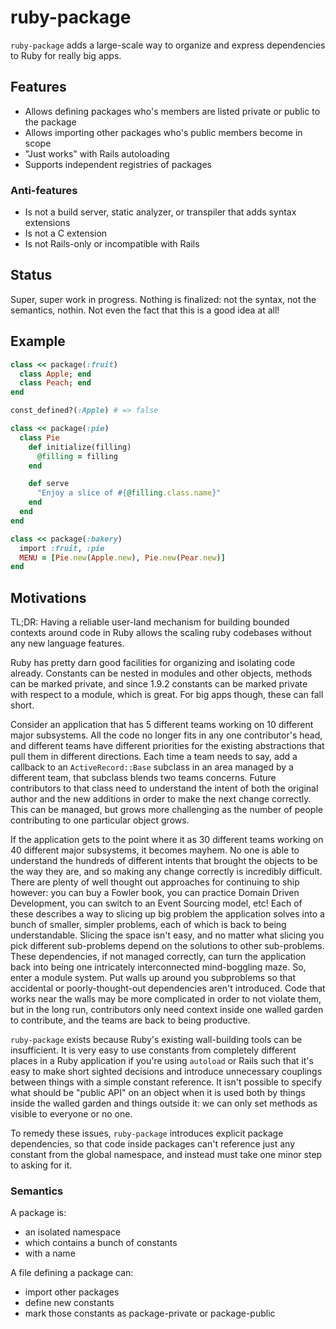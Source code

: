 # ruby-package

`ruby-package` adds a large-scale way to organize and express dependencies to Ruby for really big apps.

## Features

 - Allows defining packages who's members are listed private or public to the package
 - Allows importing other packages who's public members become in scope
 - "Just works" with Rails autoloading
 - Supports independent registries of packages

### Anti-features

 - Is not a build server, static analyzer, or transpiler that adds syntax extensions
 - Is not a C extension
 - Is not Rails-only or incompatible with Rails

## Status

Super, super work in progress. Nothing is finalized: not the syntax, not the semantics, nothin. Not even the fact that this is a good idea at all!

## Example

```ruby
class << package(:fruit)
  class Apple; end
  class Peach; end
end

const_defined?(:Apple) # => false

class << package(:pie)
  class Pie
    def initialize(filling)
      @filling = filling
    end

    def serve
      "Enjoy a slice of #{@filling.class.name}"
    end
  end
end

class << package(:bakery)
  import :fruit, :pie
  MENU = [Pie.new(Apple.new), Pie.new(Pear.new)]
end
```

## Motivations

TL;DR: Having a reliable user-land mechanism for building bounded contexts around code in Ruby allows the scaling ruby codebases without any new language features.

Ruby has pretty darn good facilities for organizing and isolating code already. Constants can be nested in modules and other objects, methods can be marked private, and since 1.9.2 constants can be marked private with respect to a module, which is great. For big apps though, these can fall short.

Consider an application that has 5 different teams working on 10 different major subsystems. All the code no longer fits in any one contributor's head, and different teams have different priorities for the existing abstractions that pull them in different directions. Each time a team needs to say, add a callback to an `ActiveRecord::Base` subclass in an area managed by a different team, that subclass blends two teams concerns. Future contributors to that class need to understand the intent of both the original author and the new additions in order to make the next change correctly. This can be managed, but grows more challenging as the number of people contributing to one particular object grows.

If the application gets to the point where it as 30 different teams working on 40 different major subsystems, it becomes mayhem. No one is able to understand the hundreds of different intents that brought the objects to be the way they are, and so making any change correctly is incredibly difficult. There are plenty of well thought out approaches for continuing to ship however: you can buy a Fowler book, you can practice Domain Driven Development, you can switch to an Event Sourcing model, etc! Each of these describes a way to slicing up big problem the application solves into a bunch of smaller, simpler problems, each of which is back to being understandable. Slicing the space isn't easy, and no matter what slicing you pick different sub-problems depend on the solutions to other sub-problems. These dependencies, if not managed correctly, can turn the application back into being one intricately interconnected mind-boggling maze. So, enter a module system. Put walls up around you subproblems so that accidental or poorly-thought-out dependencies aren't introduced. Code that works near the walls may be more complicated in order to not violate them, but in the long run, contributors only need context inside one walled garden to contribute, and the teams are back to being productive.

`ruby-package` exists because Ruby's existing wall-building tools can be insufficient. It is very easy to use constants from completely different places in a Ruby application if you're using `autoload` or Rails such that it's easy to make short sighted decisions and introduce unnecessary couplings between things with a simple constant reference. It isn't possible to specify what should be "public API" on an object when it is used both by things inside the walled garden and things outside it: we can only set methods as visible to everyone or no one.

To remedy these issues, `ruby-package` introduces explicit package dependencies, so that code inside packages can't reference just any constant from the global namespace, and instead must take one minor step to asking for it.

### Semantics

A package is:
 - an isolated namespace
 - which contains a bunch of constants
 - with a name

A file defining a package can:
 - import other packages
 - define new constants
 - mark those constants as package-private or package-public

